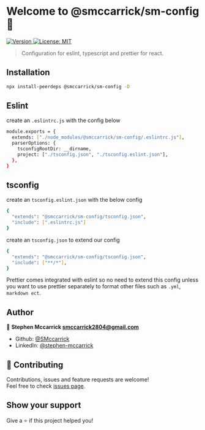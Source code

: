 <h1 >Welcome to @smccarrick/sm-config 👋</h1>
<p>
  <a href="https://www.npmjs.com/package/@smccarrick/sm-config" target="_blank">
    <img alt="Version" src="https://img.shields.io/npm/v/@smccarrick/sm-config.svg">
  </a>
  <a href="#" target="_blank">
    <img alt="License: MIT" src="https://img.shields.io/badge/License-MIT-yellow.svg" />
  </a>
</p>

> Configuration for eslint, typescript and prettier for react.

## Installation

```sh
npx install-peerdeps @smccarrick/sm-config -D
```

## Eslint

create an `.eslintrc.js` with the config below

```sh
module.exports = {
  extends: ["./node_modules/@smccarrick/sm-config/.eslintrc.js"],
  parserOptions: {
    tsconfigRootDir: __dirname,
    project: ["./tsconfig.json", "./tsconfig.eslint.json"],
  },
}
```

## tsconfig

create an `tsconfig.eslint.json` with the below config

```sh
{
  "extends": "@smccarrick/sm-config/tsconfig.json",
  "include": [".eslintrc.js"]
}
```

create an `tsconfig.json` to extend our config

```sh
{
  "extends": "@smccarrick/sm-config/tsconfig.json",
  "include": ["**/*"],
}
```

Prettier comes integrated with eslint so no need to extend this config unless you want to use prettier separately to format other files such as `.yml`, `markdown ect`.

## Author

👤 **Stephen Mccarrick <smccarrick2804@gmail.com>**

- Github: [@SMccarrick](https://github.com/SMccarrick)
- LinkedIn: [@stephen-mccarrick](https://linkedin.com/in/stephen-mccarrick)

## 🤝 Contributing

Contributions, issues and feature requests are welcome!<br />Feel free to check [issues page](https://github.com/SMccarrick/sm-config/issues).

## Show your support

Give a ⭐️ if this project helped you!
